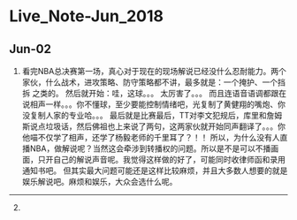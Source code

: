 # Live_Note-Jun_2018

## Jun-02
1. 看完NBA总决赛第一场，真心对于现在的现场解说已经没什么忍耐能力。两个家伙，什么战术，进攻策略、防守策略都不讲，最多就是：一个掩护、一个挡拆 之类的。
然后就开始：哇，这球。。。 太厉害了。。。 而且连语音语调都跟在说相声一样。。。你不懂球，至少要能控制情绪吧，光复制了黄健翔的嘴炮、你没复制人家的专业哈。。。
最后就是比赛最后，TT对李文犯规后，库里和詹姆斯说点垃圾话，然后佛祖也上来说了两句，这两家伙就开始同声翻译了。。。你他喵不仅学了相声，还学了杨毅老师的千里耳了？！！
所以，为什么没有人直播NBA，做解说呢？当然这会牵涉到转播权的问题。所以是不是可以不播画面，只开自己的解说声音呢。我觉得这样做的好了，可能同时收律师函和录用通知书吧。
但其实最大问题可能还是这样比较麻烦，并且大多数人想要的就是娱乐解说吧。麻烦和娱乐，大众会选什么呢。

----

2. 
